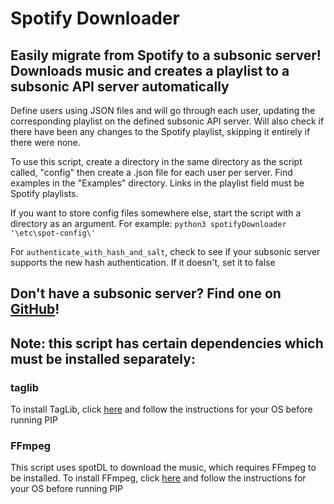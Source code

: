 # Spotify Downloader

## Easily migrate from Spotify to a subsonic server! Downloads music and creates a playlist to a subsonic API server automatically


Define users using JSON files and will go through each user, updating the corresponding playlist on the defined subsonic API server. Will also check if there have been any changes to the Spotify playlist, skipping it entirely if there were none.

To use this script, create a directory in the same directory as the script called, "config" then create a .json file for each user per server. Find examples in the "Examples" directory. Links in the playlist field must be Spotify playlists.

If you want to store config files somewhere else, start the script with a directory as an argument. For example: `python3 spotifyDownloader '\etc\spot-config\'`

For `authenticate_with_hash_and_salt`, check to see if your subsonic server supports the new hash authentication. If it doesn't, set it to false

## Don't have a subsonic server? Find one on [GitHub](https://github.com/topics/subsonic-server)!

## Note: this script has certain dependencies which must be installed separately:
### taglib
To install TagLib, click [here](https://pypi.org/project/pytaglib/) and follow the instructions for your OS before running PIP

### FFmpeg 
This script uses spotDL to download the music, which requires FFmpeg to be installed. To install FFmpeg, click [here](https://ffmpeg.org/download.html) and follow the instructions for your OS before running PIP